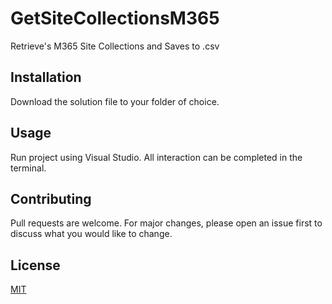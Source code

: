 # GetSiteCollectionsM365
Retrieve's M365 Site Collections and Saves to .csv

## Installation
Download the solution file to your folder of choice.

## Usage
Run project using Visual Studio. All interaction can be completed in the terminal.

## Contributing
Pull requests are welcome. For major changes, please open an issue first to discuss what you would like to change.

## License
[MIT](https://choosealicense.com/licenses/mit/)
